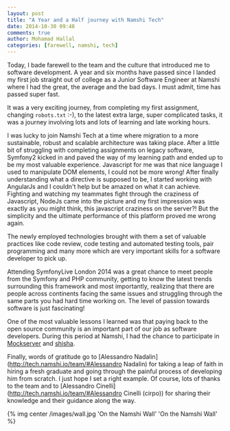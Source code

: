 ```yaml
---
layout: post
title: "A Year and a Half journey with Namshi Tech"
date: 2014-10-30 09:48
comments: true
author: Mohamad Hallal
categories: [farewell, namshi, tech]
---
```


Today, I bade farewell to the team and the culture that introduced me to software development. A year and six months have passed since I
landed my first job straight out of college as a Junior Software Engineer at Namshi where I had the great, the average and the bad
days. I must admit, time has passed super fast.

<!--more-->

It was a very exciting journey, from completing my first assignment, changing `robots.txt` :-), to the latest extra large,
super complicated tasks, it was a journey involving lots and lots of learning and late working hours.

I was lucky to join Namshi Tech at a time where migration to a more sustainable, robust and scalable architecture was
taking place. After a little bit of struggling with completing assignments on legacy software, Symfony2 kicked in and
paved the way of my learning path and ended up to be my most valuable experience. Javascript for me was that nice
language I used to manipulate DOM elements, I could not be more wrong! After finally understanding what a directive is supposed to be,
I started working with AngularJs and I couldn't help but be amazed on what it can achieve. Fighting and watching my
teammates fight through the craziness of Javascript, NodeJs came into the picture and my first impression was exactly
as you might think, this javascript craziness on the server?! But the simplicity and the ultimate performance of this
platform proved me wrong again.

The newly employed technologies brought with them a set of valuable practices like code review, code testing and
automated testing tools, pair programming and many more which are very important skills for a software developer to pick up.

Attending SymfonyLive London 2014 was a great chance to meet people from the Symfony and PHP community, getting to know
the latest trends surrounding this framework and most importantly, realizing that there are people across continents
facing the same issues and struggling through the same parts you had hard time working on. The level of passion towards
software is just fascinating!

One of the most valuable lessons I learned was that paying back to the open source community is an important part of
our job as software developers. During this period at Namshi, I had the chance to participate in [Mockserver](https://www.npmjs.org/package/mockserver)
and [shisha](https://www.npmjs.org/package/shisha).
 

Finally, words of gratitude go to [Alessandro Nadalin](http://tech.namshi.io/team/#Alessandro Nadalin) for taking a
leap of faith in hiring a fresh graduate and going through the painful process of developing him from scratch.
I just hope I set a right example. Of course, lots of thanks to the team and to [Alessandro Cinelli](http://tech.namshi.io/team/#Alessandro Cinelli (cirpo\))
for sharing their knowledge and their guidance along the way.


{% img center /images/wall.jpg 'On the Namshi Wall' 'On the Namshi Wall' %}